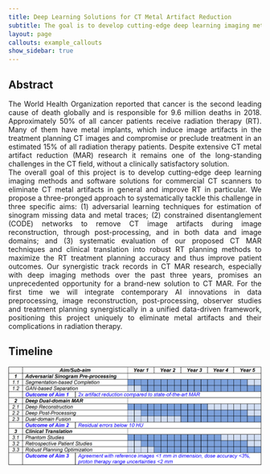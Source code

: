 ```yaml
---
title: Deep Learning Solutions for CT Metal Artifact Reduction
subtitle: The goal is to develop cutting-edge deep learning imaging methods and software solutions for commercial CT scanners to eliminate CT metal artifacts in general and improve RT in particular
layout: page
callouts: example_callouts
show_sidebar: true
---
```


## Abstract
<div style="text-align: justify">
The World Health Organization reported that cancer is the second leading cause of death globally and is responsible for 9.6 million deaths in 2018. Approximately 50% of all cancer patients receive radiation therapy (RT). Many of them have metal implants, which induce image artifacts in the treatment planning CT images and compromise or preclude treatment in an estimated 15% of all radiation therapy patients. Despite extensive CT metal artifact reduction (MAR) research it remains one of the long-standing challenges in the CT field, without a clinically satisfactory solution.
</div>

<div style="text-align: justify">
The overall goal of this project is to develop cutting-edge deep learning imaging methods and software solutions for commercial CT scanners to eliminate CT metal artifacts in general and improve RT in particular. We propose a three-pronged approach to systematically tackle this challenge in three specific aims: (1) adversarial learning techniques for estimation of sinogram missing data and metal traces; (2) constrained disentanglement (CODE) networks to remove CT image artifacts during image reconstruction, through post-processing, and in both data and image domains; and (3) systematic evaluation of our proposed CT MAR techniques and clinical translation into robust RT planning methods to maximize the RT treatment planning accuracy and thus improve patient outcomes. Our synergistic track records in CT MAR research, especially with deep imaging methods over the past three years, promises an unprecedented opportunity for a brand-new solution to CT MAR. For the first time we will integrate contemporary AI innovations in data preprocessing, image reconstruction, post-processing, observer studies and treatment planning synergistically in a unified data-driven framework, positioning this project uniquely to eliminate metal artifacts and their complications in radiation therapy.
</div>

## Timeline
![Timeline.](./img/timeline.png#pic_center)
